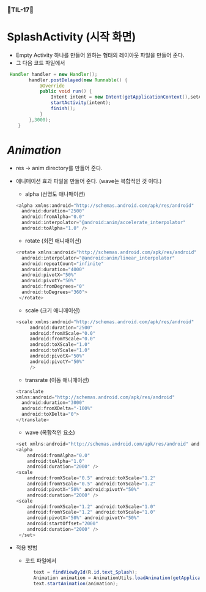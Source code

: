### 🐬TIL-17🐬

# SplashActivity (시작 화면)
- Empty Activity 하나를 만들어 원하는 형태의 레이아웃 파일을 만들어 준다.
- 그 다음 코드 파일에서
```java
 Handler handler = new Handler();
        handler.postDelayed(new Runnable() {
            @Override
            public void run() {
                Intent intent = new Intent(getApplicationContext(),setAdress.class); // 넘어갈 화면.class
                startActivity(intent);
                finish();
            }
        },3000);
    }
```    

# _Animation_
- res -> anim directory를 만들어 준다.
- 애니매이션 효과 파일을 만들어 준다. (wave는 복합적인 것 이다.)
  - alpha (선명도 애니매이션)
  ```java
  <alpha xmlns:android="http://schemas.android.com/apk/res/android"
    android:duration="2500"
    android:fromAlpha="0.0"
    android:interpolator="@android:anim/accelerate_interpolator"
    android:toAlpha="1.0" />
  ```
  - rotate (회전 애니매이션)
  ```java
  <rotate xmlns:android="http://schemas.android.com/apk/res/android"
    android:interpolator="@android:anim/linear_interpolator"
    android:repeatCount="infinite"
    android:duration="4000"
    android:pivotX="50%"
    android:pivotY="50%"
    android:fromDegrees="0"
    android:toDegrees="360">
   </rotate>
   ```
   - scale (크기 애니매이션)
   ```java
   <scale xmlns:android="http://schemas.android.com/apk/res/android"
        android:duration="2500"
        android:fromXScale="0.0"
        android:fromYScale="0.0"
        android:toXScale="1.0"
        android:toYScale="1.0"
        android:pivotX="50%"
        android:pivotY="50%"
        />
    ```
    - transrate (이동 애니매이션)
    ```java
    <translate
    xmlns:android="http://schemas.android.com/apk/res/android"
      android:duration="3000"
      android:fromXDelta="-100%"
      android:toXDelta="0">
    </translate>
    ```
    - wave (복합적인 요소)
    ```java
    <set xmlns:android="http://schemas.android.com/apk/res/android" android:interpolator="@android:anim/accelerate_interpolator">
    <alpha
        android:fromAlpha="0.0"
        android:toAlpha="1.0"
        android:duration="2000" />
    <scale
        android:fromXScale="0.5" android:toXScale="1.2"
        android:fromYScale="0.5" android:toYScale="1.2"
        android:pivotX="50%" android:pivotY="50%"
        android:duration="2000" />
    <scale
        android:fromXScale="1.2" android:toXScale="1.0"
        android:fromYScale="1.2" android:toYScale="1.0"
        android:pivotX="50%" android:pivotY="50%"
        android:startOffset="2000"
        android:duration="2000" />
     </set>
     ```
     
- 적용 방법
  - 코드 파일에서
    ```java
       text = findViewById(R.id.text_Splash);  
       Animation animation = AnimationUtils.loadAnimation(getApplicationContext(),R.anim.scale);  // 애니매이션.xml 선택
       text.startAnimation(animation);
    ```   
